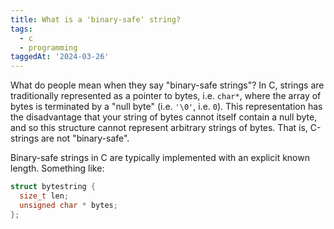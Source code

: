 ```yaml
---
title: What is a 'binary-safe' string?
tags:
  - c
  - programming
taggedAt: '2024-03-26'
---
```


What do people mean when they say "binary-safe strings"? In C, strings are traditionally represented as a pointer to bytes, i.e. `char*`, where the array of bytes is terminated by a "null byte" (i.e. `'\0'`, i.e. `0`). This representation has the disadvantage that your string of bytes cannot itself contain a null byte, and so this structure cannot represent arbitrary strings of bytes. That is, C-strings are not "binary-safe".

Binary-safe strings in C are typically implemented with an explicit known length. Something like:

```c
struct bytestring {
  size_t len;
  unsigned char * bytes;
};
```
